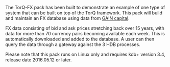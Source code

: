 The TorQ-FX pack has been built to demonstrate an example of one type of system that can be built on top of the TorQ framework. This pack will build and maintain an FX database using data from [GAIN capital](http://ratedata.gaincapital.com/).

FX data consisting of bid and ask prices stretching back over 15 years, with data for more than 70 currency pairs becoming available each week. This is automatically downloaded and added to the database.
A user can then query the data through a gateway against the 3 HDB processes.

Please note that this pack runs on Linux only and requires kdb+ version 3.4, release date 2016.05.12 or later.
